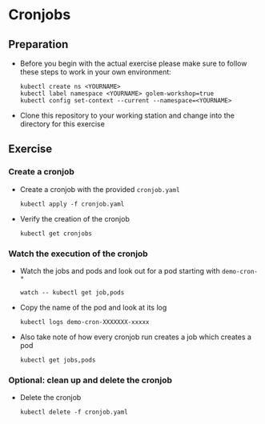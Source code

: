 # Cronjobs

## Preparation

* Before you begin with the actual exercise please make sure to follow these steps to work in your own environment:

  ```shell
  kubectl create ns <YOURNAME>
  kubectl label namespace <YOURNAME> golem-workshop=true
  kubectl config set-context --current --namespace=<YOURNAME>
  ```

* Clone this repository to your working station and change into the directory for this exercise

## Exercise

### Create a cronjob

* Create a cronjob with the provided `cronjob.yaml`

  ```shell
  kubectl apply -f cronjob.yaml
  ```

* Verify the creation of the cronjob

  ```shell
  kubectl get cronjobs
  ```

### Watch the execution of the cronjob

* Watch the jobs and pods and look out for a pod starting with `demo-cron-*`

  ```shell
  watch -- kubectl get job,pods
  ```

* Copy the name of the pod and look at its log

  ```shell
  kubectl logs demo-cron-XXXXXXX-xxxxx
  ```

* Also take note of how every cronjob run creates a job which creates a pod

  ```shell
  kubectl get jobs,pods
  ```

### Optional: clean up and delete the cronjob

* Delete the cronjob

  ```shell
  kubectl delete -f cronjob.yaml
  ```
